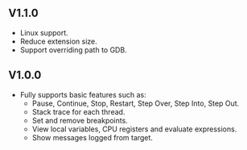 ## V1.1.0
- Linux support.
- Reduce extension size.
- Support overriding path to GDB.
## V1.0.0
- Fully supports basic features such as:
  - Pause, Continue, Stop, Restart, Step Over, Step Into, Step Out.
  - Stack trace for each thread.
  - Set and remove breakpoints.
  - View local variables, CPU registers and evaluate expressions.
  - Show messages logged from target.
